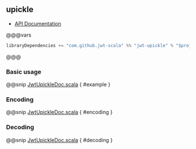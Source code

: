 ## upickle

- [API Documentation](https://jwt-scala.github.io/jwt-scala/api/pdi/jwt/JwtUpickle$.html)

@@@vars

```scala
libraryDependencies += "com.github.jwt-scala" %% "jwt-upickle" % "$project.version$"
```

@@@

### Basic usage

@@snip [JwtUpickleDoc.scala](/docs/src/main/scala/JwtUpickleDoc.scala) { #example }

### Encoding

@@snip [JwtUpickleDoc.scala](/docs/src/main/scala/JwtUpickleDoc.scala) { #encoding }

### Decoding

@@snip [JwtUpickleDoc.scala](/docs/src/main/scala/JwtUpickleDoc.scala) { #decoding }
